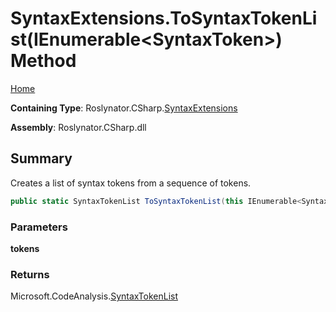 # SyntaxExtensions\.ToSyntaxTokenList\(IEnumerable\<SyntaxToken>\) Method

[Home](../../../../README.md)

**Containing Type**: Roslynator\.CSharp\.[SyntaxExtensions](../README.md)

**Assembly**: Roslynator\.CSharp\.dll

## Summary

Creates a list of syntax tokens from a sequence of tokens\.

```csharp
public static SyntaxTokenList ToSyntaxTokenList(this IEnumerable<SyntaxToken> tokens)
```

### Parameters

**tokens**

### Returns

Microsoft\.CodeAnalysis\.[SyntaxTokenList](https://docs.microsoft.com/en-us/dotnet/api/microsoft.codeanalysis.syntaxtokenlist)

